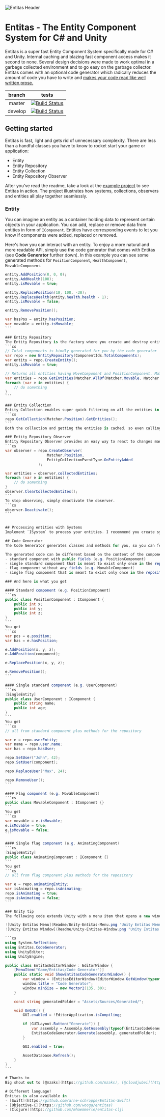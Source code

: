 ![Entitas Header](Readme/Header.png)

# Entitas - The Entity Component System for C# and Unity
Entitas is a super fast Entity Component System specifically made for C# and Unity. Internal caching and blazing fast component access makes it second to none. Several design decisions were made to work optimal in a garbage collected environment and to go easy on the garbage collector. Entitas comes with an optional code generator which radically reduces the amount of code you have to write and [makes your code read like well written prose.](https://cleancoders.com)

branch  | tests
:------:|------
master  | [![Build Status](https://travis-ci.org/sschmid/Entitas-CSharp.svg?branch=master)](https://travis-ci.org/sschmid/Entitas-CSharp)
develop | [![Build Status](https://travis-ci.org/sschmid/Entitas-CSharp.svg?branch=develop)](https://travis-ci.org/sschmid/Entitas-CSharp)


## Getting started
Entitas is fast, light and gets rid of unnecessary complexity. There are less than a handful classes you have to know to rocket start your game or application:

- Entity
- Entity Repository
- Entity Collection
- Entity Repository Observer

After you've read the readme, take a look at the [example project](https://github.com/sschmid/Entitas-CSharp-Example.git) to see Entitas in action. The project illustrates how systems, collections, observers and entities all play together seamlessly.


### Entity
You can imagine an entity as a container holding data to represent certain objects in your application. You can add, replace or remove data from entities in form of `IComponent`. Entities have corresponding events to let you know if components were added, replaced or removed.

Here's how you can interact with an entity. To enjoy a more natural and more readable API, simply use the code generator that comes with Entitas (see **Code Generator** further down). In this example you can see some generated methods for `PositionComponent`, `HealthComponent`, `MovableComponent`.
````cs
entity.AddPosition(0, 0, 0);
entity.AddHealth(100);
entity.isMovable = true;

entity.ReplacePosition(10, 100, -30);
entity.ReplaceHealth(entity.health.health - 1);
entity.isMovable = false;

entity.RemovePosition();

var hasPos = entity.hasPosition;
var movable = entity.isMovable;
```

### Entity Repository
The Entity Repository is the factory where you create and destroy entities. Use it to filter entities of interest.
```cs
// Total components is kindly generated for you by the code generator
var repo = new EntityRepository(ComponentIds.TotalComponents);
var entity = repo.CreateEntity();
entity.isMovable = true;

// Returns all entities having MoveComponent and PositionComponent. Matchers are also generated for you.
var entities = repo.GetEntities(Matcher.AllOf(Matcher.Movable, Matcher.Position));
foreach (var e in entities) {
    // do something
}
```

### Entity Collection
Entity Collection enables super quick filtering on all the entities in the repository. They are continuously updated when entities change and can return groups of entities instantly. You have thousands of entities and want only those who have a `PositionComponent`? Just ask the repository for this collection, it already has the result waiting for you in no time.
```cs
repo.GetCollection(Matcher.Position).GetEntities();
```
Both the collection and getting the entities is cached, so even calling this method multiple times is super fast. Always try to use collections when possible. `repo.GetEntities(Matcher.Movable)` internally uses collections, too.

### Entity Repository Observer
Entity Repository Observer provides an easy way to react to changes made in the repository. Let's say you want to collect and process all the entities where a `PositionComponent` was added or replaced.
```cs
var observer = repo.CreateObserver(
                   Matcher.Position,
                   EntityCollectionEventType.OnEntityAdded
               );

var entities = observer.collectedEntities;
foreach (var e in entities) {
    // do something
}
observer.ClearCollectedEntites();
```
To stop observing, simply deactivate the observer.
```cs
observer.Deactivate();
```


## Processing entities with Systems
Implement `ISystem` to process your entities. I recommend you create systems for each single task or behaviour in your application and execute them in a defined order. This helps to keep your app deterministic. Entitas also provides a special system called `ReactiveEntitySystem`, which is using an Entity Repository Observer under the hood. It holds changed entities of interest at your fingertips. Be sure to check out the [example project](https://github.com/sschmid/Entitas-CSharp-Example.git).

## Code Generator
The Code Generator generates classes and methods for you, so you can focus on getting the job done. It radically reduces the amount of code you have to write and improves readability by a huge magnitude. It makes your code less error-prone while ensuring best performance. I strongly recommend using it!

The generated code can be different based on the content of the component. The Code Generator differentiates between four types:
- standard component with public fields (e.g. PositionComponent)
- single standard component that is meant to exist only once in the repository (e.g. UserComponent)
- flag component without any fields (e.g. MovableComponent)
- single flag component that is meant to exist only once in the repository (e.g. AnimatingComponent)

### And here is what you get

#### Standard component (e.g. PositionComponent)
```cs
public class PositionComponent : IComponent {
    public int x;
    public int y;
    public int z;
}
```
You get
```cs
var pos = e.position;
var has = e.hasPosition;

e.AddPosition(x, y, z);
e.AddPosition(component);

e.ReplacePosition(x, y, z);

e.RemovePosition();
```

#### Single standard component (e.g. UserComponent)
```cs
[SingleEntity]
public class UserComponent : IComponent {
    public string name;
    public int age;
}
```
You get
```cs
// all from standard component plus methods for the repository

var e = repo.userEntity;
var name = repo.user.name;
var has = repo.hasUser;

repo.SetUser("John", 42);
repo.SetUser(component);

repo.ReplaceUser("Max", 24);

repo.RemoveUser();
```

#### Flag component (e.g. MovableComponent)
```cs
public class MovableComponent : IComponent {}
```
You get
```cs
var movable = e.isMovable;
e.isMovable = true;
e.isMovable = false;
```

#### Single flag component (e.g. AnimatingComponent)
```cs
[SingleEntity]
public class AnimatingComponent : IComponent {}
```
You get
```cs
// all from flag component plus methods for the repository

var e = repo.animatingEntity;
var isAnimating = repo.isAnimating;
repo.isAnimating = true;
repo.isAnimating = false;
```

### Unity tip
The following code extends Unity with a menu item that opens a new window that lets you generate code with a single click.

![Unity Entitas Menu](Readme/Unity-Entitas-Menu.png "Unity Entitas Menu")
![Unity Entitas Window](Readme/Unity-Entitas-Window.png "Unity Entitas Window")

```cs
using System.Reflection;
using Entitas.CodeGenerator;
using UnityEditor;
using UnityEngine;

public class EntitasEditorWindow : EditorWindow {
    [MenuItem("Game/Entitas/Code Generator")]
    public static void ShowEntitasCodeGeneratorWindow() {
        var window = (EntitasEditorWindow)EditorWindow.GetWindow(typeof(EntitasEditorWindow));
        window.title = "Code Generator";
        window.minSize = new Vector2(135, 30);
    }

    const string generatedFolder = "Assets/Sources/Generated/";

    void OnGUI() {
        GUI.enabled = !EditorApplication.isCompiling;

        if (GUILayout.Button("Generate")) {
            var assembly = Assembly.GetAssembly(typeof(EntitasCodeGenerator));
            EntitasCodeGenerator.Generate(assembly, generatedFolder);
        }

        GUI.enabled = true;

        AssetDatabase.Refresh();
    }
}
```

# Thanks to
Big shout out to [@mzaks](https://github.com/mzaks), [@cloudjubei](https://github.com/cloudjubei) and [@devboy](https://github.com/devboy) for endless hours of discussion and helping making Entitas awesome!

# Different language?
Entitas is also available in
- [Swift](https://github.com/arne-schroppe/Entitas-Swift)
- [Objective-C](https://github.com/wooga/entitas)
- [Clojure](https://github.com/mhaemmerle/entitas-clj)
